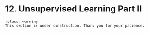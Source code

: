 # 12. Unsupervised Learning Part II

```{admonition} Coming soon
:class: warning
This section is under construction. Thank you for your patience.
```